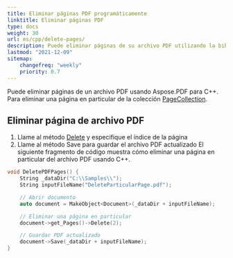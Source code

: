 ```yaml
---
title: Eliminar páginas PDF programáticamente 
linktitle: Eliminar páginas PDF
type: docs
weight: 30
url: es/cpp/delete-pages/
description: Puede eliminar páginas de su archivo PDF utilizando la biblioteca C++.
lastmod: "2021-12-09"
sitemap:
    changefreq: "weekly"
    priority: 0.7
---
```


Puede eliminar páginas de un archivo PDF usando Aspose.PDF para C++. Para eliminar una página en particular de la colección [PageCollection](https://reference.aspose.com/pdf/cpp/class/aspose.pdf.page_collection).

## Eliminar página de archivo PDF

1. Llame al método [Delete](https://reference.aspose.com/pdf/cpp/class/aspose.pdf.page#a02bb7a96e66ef6e10bcf4930b299b3b7) y especifique el índice de la página
1. Llame al método Save para guardar el archivo PDF actualizado
El siguiente fragmento de código muestra cómo eliminar una página en particular del archivo PDF usando C++.

```cpp
void DeletePDFPages() {
    String _dataDir("C:\\Samples\\");
    String inputFileName("DeleteParticularPage.pdf");

    // Abrir documento
    auto document = MakeObject<Document>(_dataDir + inputFileName);

    // Eliminar una página en particular
    document->get_Pages()->Delete(2);

    // Guardar PDF actualizado
    document->Save(_dataDir + inputFileName);
}
```